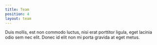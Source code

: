 ```yaml
---
title: Team
position: 4
layout: team
---
```


Duis mollis, est non commodo luctus, nisi erat porttitor ligula, eget lacinia odio sem nec elit. Donec id elit non mi porta gravida at eget metus.
